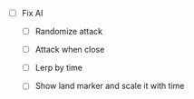 ﻿- [ ] Fix AI
  - [ ] Randomize attack
  - [ ] Attack when close
  - [ ] Lerp by time
  - [ ] Show land marker and scale it with time

